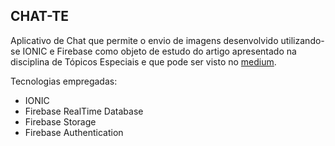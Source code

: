 ## CHAT-TE

Aplicativo de Chat que permite o envio de imagens desenvolvido utilizando-se IONIC e Firebase como objeto de estudo do artigo apresentado na disciplina de Tópicos Especiais e que pode ser visto no [medium](https://medium.com/@huelisonkemmerich/chat-com-envio-de-imagens-usando-ionic-e-firebase-3e5076989604).

Tecnologias empregadas:
- IONIC
- Firebase RealTime Database
- Firebase Storage
- Firebase Authentication
